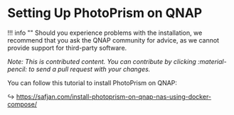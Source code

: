 # Setting Up PhotoPrism on QNAP

!!! info ""
    Should you experience problems with the installation, we recommend that you ask the QNAP community for advice, as we cannot provide support for third-party software.

*Note: This is contributed content. You can contribute by clicking :material-pencil: to send a pull request with your changes.*

You can follow this tutorial to install PhotoPrism on QNAP:

↪ <https://safjan.com/install-photoprism-on-qnap-nas-using-docker-compose/>

